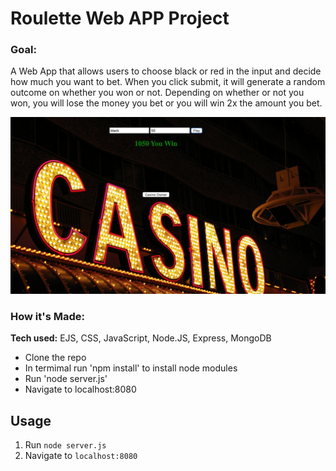 # Roulette Web APP Project


### Goal: 

A Web App that allows users to choose black or red in the input and decide how much you want to bet. When you click submit, it will generate a random outcome on whether you won or not. Depending on whether or not you won, you will lose the money you bet or you will win 2x the amount you bet.


![alt-text](https://github.com/TimTran-Dev/Roulette/blob/master/Roulette%20image.png)

### How it's Made:

**Tech used:** EJS, CSS, JavaScript, Node.JS, Express, MongoDB

- Clone the repo
- In termimal run 'npm install' to install node modules
- Run 'node server.js'
- Navigate to localhost:8080


## Usage

1. Run `node server.js`
2. Navigate to `localhost:8080`
